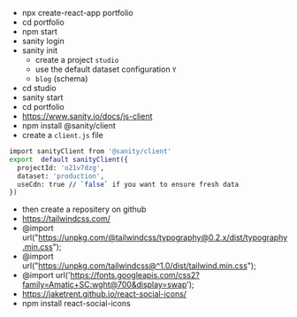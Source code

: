 - npx create-react-app portfolio
- cd portfolio
- npm start
- sanity login
- sanity init
  - create a project `studio`
  - use the default dataset configuration `Y`
  - `blog` (schema)
- cd studio
- sanity start
- cd portfolio
- https://www.sanity.io/docs/js-client
- npm install @sanity/client
-  create a `client.js` file
```sh
import sanityClient from '@sanity/client'
export  default sanityClient({
  projectId: 'o21v7dzg',
  dataset: 'production',
  useCdn: true // `false` if you want to ensure fresh data
})
```
- then create a repositery on github
- https://tailwindcss.com/
- @import url("https://unpkg.com/@tailwindcss/typography@0.2.x/dist/typography.min.css");
- @import url("https://unpkg.com/tailwindcss@^1.0/dist/tailwind.min.css");
- @import url('https://fonts.googleapis.com/css2?family=Amatic+SC:wght@700&display=swap');
- https://jaketrent.github.io/react-social-icons/
- npm install react-social-icons